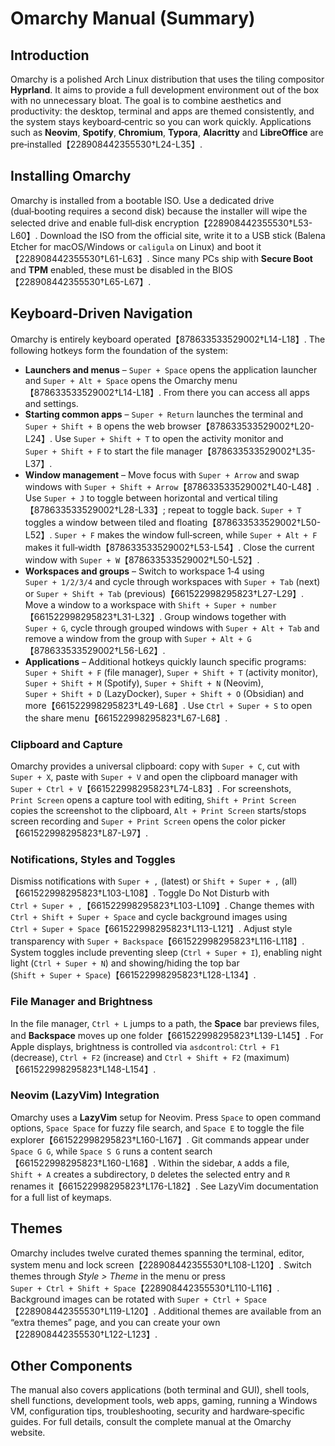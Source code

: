 # Omarchy Manual (Summary)

## Introduction

Omarchy is a polished Arch Linux distribution that uses the tiling compositor **Hyprland**.  It aims to provide a full development environment out of the box with no unnecessary bloat.  The goal is to combine aesthetics and productivity: the desktop, terminal and apps are themed consistently, and the system stays keyboard‑centric so you can work quickly.  Applications such as **Neovim**, **Spotify**, **Chromium**, **Typora**, **Alacritty** and **LibreOffice** are pre‑installed【228908442355530†L24-L35】.

## Installing Omarchy

Omarchy is installed from a bootable ISO.  Use a dedicated drive (dual‑booting requires a second disk) because the installer will wipe the selected drive and enable full‑disk encryption【228908442355530†L53-L60】.  Download the ISO from the official site, write it to a USB stick (Balena Etcher for macOS/Windows or `caligula` on Linux) and boot it【228908442355530†L61-L63】.  Since many PCs ship with **Secure Boot** and **TPM** enabled, these must be disabled in the BIOS【228908442355530†L65-L67】.

## Keyboard‑Driven Navigation

Omarchy is entirely keyboard operated【878633533529002†L14-L18】.  The following hotkeys form the foundation of the system:

- **Launchers and menus** – `Super + Space` opens the application launcher and `Super + Alt + Space` opens the Omarchy menu【878633533529002†L14-L18】.  From there you can access all apps and settings.
- **Starting common apps** – `Super + Return` launches the terminal and `Super + Shift + B` opens the web browser【878633533529002†L20-L24】.  Use `Super + Shift + T` to open the activity monitor and `Super + Shift + F` to start the file manager【878633533529002†L35-L37】.
- **Window management** – Move focus with `Super + Arrow` and swap windows with `Super + Shift + Arrow`【878633533529002†L40-L48】.  Use `Super + J` to toggle between horizontal and vertical tiling【878633533529002†L28-L33】; repeat to toggle back.  `Super + T` toggles a window between tiled and floating【878633533529002†L50-L52】.  `Super + F` makes the window full‑screen, while `Super + Alt + F` makes it full‑width【878633533529002†L53-L54】.  Close the current window with `Super + W`【878633533529002†L50-L52】.
- **Workspaces and groups** – Switch to workspace 1‑4 using `Super + 1/2/3/4` and cycle through workspaces with `Super + Tab` (next) or `Super + Shift + Tab` (previous)【661522998295823†L27-L29】.  Move a window to a workspace with `Shift + Super + number`【661522998295823†L31-L32】.  Group windows together with `Super + G`, cycle through grouped windows with `Super + Alt + Tab` and remove a window from the group with `Super + Alt + G`【878633533529002†L56-L62】.
- **Applications** – Additional hotkeys quickly launch specific programs:  `Super + Shift + F` (file manager), `Super + Shift + T` (activity monitor), `Super + Shift + M` (Spotify), `Super + Shift + N` (Neovim), `Super + Shift + D` (LazyDocker), `Super + Shift + O` (Obsidian) and more【661522998295823†L49-L68】.  Use `Ctrl + Super + S` to open the share menu【661522998295823†L67-L68】.

### Clipboard and Capture

Omarchy provides a universal clipboard: copy with `Super + C`, cut with `Super + X`, paste with `Super + V` and open the clipboard manager with `Super + Ctrl + V`【661522998295823†L74-L83】.  For screenshots, `Print Screen` opens a capture tool with editing, `Shift + Print Screen` copies the screenshot to the clipboard, `Alt + Print Screen` starts/stops screen recording and `Super + Print Screen` opens the color picker【661522998295823†L87-L97】.

### Notifications, Styles and Toggles

Dismiss notifications with `Super + ,` (latest) or `Shift + Super + ,` (all)【661522998295823†L103-L108】.  Toggle Do Not Disturb with `Ctrl + Super + ,`【661522998295823†L103-L109】.  Change themes with `Ctrl + Shift + Super + Space` and cycle background images using `Ctrl + Super + Space`【661522998295823†L113-L121】.  Adjust style transparency with `Super + Backspace`【661522998295823†L116-L118】.  System toggles include preventing sleep (`Ctrl + Super + I`), enabling night light (`Ctrl + Super + N`) and showing/hiding the top bar (`Shift + Super + Space`)【661522998295823†L128-L134】.

### File Manager and Brightness

In the file manager, `Ctrl + L` jumps to a path, the **Space** bar previews files, and **Backspace** moves up one folder【661522998295823†L139-L145】.  For Apple displays, brightness is controlled via `asdcontrol`: `Ctrl + F1` (decrease), `Ctrl + F2` (increase) and `Ctrl + Shift + F2` (maximum)【661522998295823†L148-L154】.

### Neovim (LazyVim) Integration

Omarchy uses a **LazyVim** setup for Neovim.  Press `Space` to open command options, `Space Space` for fuzzy file search, and `Space E` to toggle the file explorer【661522998295823†L160-L167】.  Git commands appear under `Space G G`, while `Space S G` runs a content search【661522998295823†L160-L168】.  Within the sidebar, `A` adds a file, `Shift + A` creates a subdirectory, `D` deletes the selected entry and `R` renames it【661522998295823†L176-L182】.  See LazyVim documentation for a full list of keymaps.

## Themes

Omarchy includes twelve curated themes spanning the terminal, editor, system menu and lock screen【228908442355530†L108-L120】.  Switch themes through *Style > Theme* in the menu or press `Super + Ctrl + Shift + Space`【228908442355530†L110-L116】.  Background images can be rotated with `Super + Ctrl + Space`【228908442355530†L119-L120】.  Additional themes are available from an “extra themes” page, and you can create your own【228908442355530†L122-L123】.

## Other Components

The manual also covers applications (both terminal and GUI), shell tools, shell functions, development tools, web apps, gaming, running a Windows VM, configuration tips, troubleshooting, security and hardware‑specific guides.  For full details, consult the complete manual at the Omarchy website.
